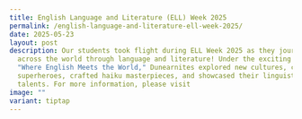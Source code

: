 ```yaml
---
title: English Language and Literature (ELL) Week 2025
permalink: /english-language-and-literature-ell-week-2025/
date: 2025-05-23
layout: post
description: Our students took flight during ELL Week 2025 as they journeyed
  across the world through language and literature! Under the exciting theme
  "Where English Meets the World," Dunearnites explored new cultures, created
  superheroes, crafted haiku masterpieces, and showcased their linguistic
  talents. For more information, please visit
image: ""
variant: tiptap
---
```

